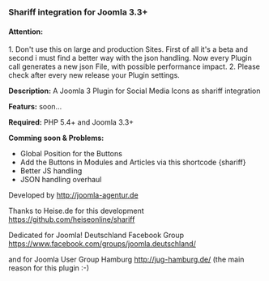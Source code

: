 <h3>Shariff integration for Joomla 3.3+</h3>

<h4>Attention:</h4>
1. Don't use this on large and production Sites. First of all it's a beta and second i must find a better way with the json handling. Now every Plugin call generates a new json File, with possible performance impact.
2. Please check after every new release your Plugin settings. 


<b>Description:</b>
A Joomla 3 Plugin for Social Media Icons as shariff integration

<b>Featurs:</b>
soon...

<b>Required:</b>
PHP 5.4+ and Joomla 3.3+

<b>Comming soon & Problems:</b>
<ul>
<li>Global Position for the Buttons</li>
<li>Add the Buttons in Modules and Articles via this shortcode {shariff}</li>
<li>Better JS handling</li>
<li>JSON handling overhaul</li>
</ul>

Developed by http://joomla-agentur.de

Thanks to Heise.de for this development https://github.com/heiseonline/shariff

Dedicated for Joomla! Deutschland Facebook Group https://www.facebook.com/groups/joomla.deutschland/

and for Joomla User Group Hamburg http://jug-hamburg.de/ (the main reason for this plugin :-)
